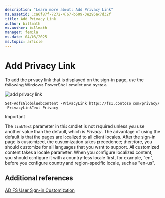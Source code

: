 ```yaml
---
description: "Learn more about: Add Privacy Link"
ms.assetid: 1ca6f87f-7272-4767-b609-3e295ac7d32f
title: Add Privacy Link
author: billmath
ms.author: billmath
manager: femila
ms.date: 04/08/2025
ms.topic: article
---
```


# Add Privacy Link


To add the privacy link that is displayed on the sign\-in page, use the following Windows PowerShell cmdlet and syntax.

![add privacy link](media/AD-FS-user-sign-in-customization/ADFS_Blue_Custom2.png)


`Set-AdfsGlobalWebContent -PrivacyLink https://fs1.contoso.com/privacy/ -PrivacyLinkText Privacy`


> [!IMPORTANT]
> The `linkText` parameter in this cmdlet is not required unless you use another value than the default, which is *Privacy*. The advantage of using the default is that the pages are localized to all client locales. After the sign\-in page is customized, the customization takes precedence; therefore, you should customize for all languages that you want to support. All customized content takes a locale parameter. When you configure localized content, you should configure it with a country\-less locale first, for example, "en", before you configure country and region\-specific locale, such as "en\-us".

## Additional references
[AD FS User Sign-in Customization](AD-FS-user-sign-in-customization.md)
